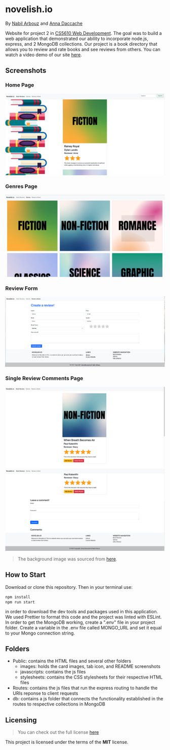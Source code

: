 # novelish.io
By [Nabil Arbouz](http://github.com/nabilarbouz) and [Anna Daccache](https://github.com/amdacccache)

Website for project 2 in [CS5610 Web Development](https://johnguerra.co/classes/webDevelopment_spring_2021/). The goal was to build a web application that demonstrated our ability to incorporate node.js, express, and 2 MongoDB collections. Our project is a book directory that allows you to review and rate books and see reviews from others. You can watch a video demo of our site [here](https://youtu.be/085D7ujU7Lk).


## Screenshots
### Home Page
![Home page of website](public/images/homePage.png)
### Genres Page
![Genres page of website](public/images/genresPage.png)
### Review Form
![Review form on website](public/images/reviewPage.png)
### Single Review Comments Page
![Single Review page](public/images/singleReview1.png)
![](public/images/singleReview2.png)

> The background image was sourced from [here](https://d33wubrfki0l68.cloudfront.net/7ae0f1087ad7b580adbe96cae82d2653f044f3a0/f4a3c/marketing_site/images/bookstack.png).

## How to Start

Download or clone this repository. Then in your terminal use: 
```
npm install
npm run start
```
in order to download the dev tools and packages used in this application. We used Prettier to format this code and the project was linted with ESLint.
In order to get the MongoDB working, create a ".env" file in your project folder. Create a variable in the .env file called MONGO_URL and set it equal to your Mongo connection string.

## Folders

- Public: contains the HTML files and several other folders
    - images: holds the card images, tab icon, and README screenshots
    - javascripts: contains the js files
    - stylesheets: contains the CSS stylesheets for their respective HTML files
- Routes: contains the js files that run the express routing to handle the URIs reponse to client requests
- db: contains a js folder that connects the functionality established in the routes to respective collections in MongoDB

## Licensing

> You can check out the full license [here](/LICENSE)

This project is licensed under the terms of the **MIT** license.
